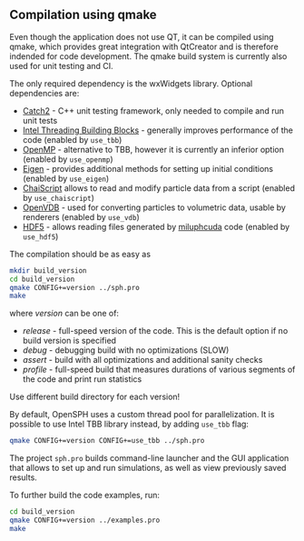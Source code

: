 ## Compilation using qmake

Even though the application does not use QT, it can be compiled using qmake,
which provides great integration with QtCreator and is therefore indended for 
code development. The qmake build system is currently also used for unit testing and CI.

The only required dependency is the wxWidgets library. Optional dependencies are:

- <a href="https://github.com/catchorg/Catch2">Catch2</a> - C++ unit testing framework, only needed to compile and run unit tests
- <a href="https://www.threadingbuildingblocks.org/">Intel Threading Building Blocks</a> - generally improves performance of the code (enabled by `use_tbb`)
- <a href="https://www.openmp.org/">OpenMP</a> - alternative to TBB, however it is currently an inferior option (enabled by `use_openmp`)
- <a href="http://eigen.tuxfamily.org/index.php?title=Main_Page">Eigen</a> - provides additional methods for setting up initial conditions (enabled by `use_eigen`)
- <a href="https://chaiscript.com/">ChaiScript</a> allows to read and modify particle data from a script (enabled by `use_chaiscript`)
- <a href="https://www.openvdb.org/">OpenVDB</a> - used for converting particles to volumetric data, usable by renderers (enabled by `use_vdb`)
- <a href="https://www.hdfgroup.org/solutions/hdf5/">HDF5</a> - allows reading files generated by <a href="https://github.com/christophmschaefer/miluphcuda">miluphcuda</a> code (enabled by `use_hdf5`)

The compilation should be as easy as
```bash
mkdir build_version
cd build_version
qmake CONFIG+=version ../sph.pro
make
```
where *version* can be one of:
- *release* - full-speed version of the code. This is the default option if no build version is specified
- *debug* - debugging build with no optimizations (SLOW)
- *assert* - build with all optimizations and additional sanity checks
- *profile* - full-speed build that measures durations of various segments of the code and print run statistics

Use different build directory for each version!

By default, OpenSPH uses a custom thread pool for parallelization. It is possible to use Intel TBB library 
instead, by adding `use_tbb` flag:
```bash
qmake CONFIG+=version CONFIG+=use_tbb ../sph.pro
```

The project `sph.pro` builds command-line launcher and the GUI application that allows to set up and run 
simulations, as well as view previously saved results.

To further build the code examples, run:
```bash
cd build_version
qmake CONFIG+=version ../examples.pro
make
```

